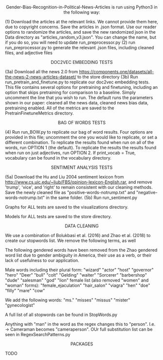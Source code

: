 <p align="center"> Gender-Bias-Recognition-in-Political-News-Articles is run using Python3 in the following way:
</p>

(1) Download the articles at the relevant links. We cannot provide them here, due to copyright concerns. Save the articles in .json format. Use our reader
options to randomize the articles, and save the new randomized json in the Data directory as "articles_random_v3.json". You can change the name, but if 
you do so, you will need to update run_preprocessor.py
(2) run run_preprocessor.py to generate the relevant .json files, including cleaned files, and adjective files

<p align="center">DOC2VEC EMBEDDING TESTS </p>
                                                       
(3a) Download all the news 2.0 from https://components.one/datasets/all-the-news-2-news-articles-dataset/ to the store directory
(3b) Run run_pretrain_and_finetune.py to replicate our doc2vec embedding tests. This file contains several options for pretraining and finetuning, including
an option that skips pretraining for comparison to a baseline. Simply uncomment the line that you wish to run.  The default runs the parameters shown in our
paper: cleaned all the news data, cleaned news bias data, pretraining enabled. All of the metrics are saved to the PretrainFinetuneMetrics directory.

<p align="center">BAG OF WORDS TESTS</p>

(4) Run run_BOW.py to replicate our bag of word results. Four options are provided in this file; uncomment the one you would like to replicate, or set a
different combination. To replicate the results found when run on all of the words, run OPTION 1 (the default). To replicate the results the results found
when run on just adjectives, run OPTION 2. If print_vocab = True, vocabulary can be found in the vocabulary directory.

<p align="center">SENTIMENT ANALYSIS TESTS</p>
                                                    
(5a) Download the Hu and Liu 2004 sentiment lexicon from http://www.cs.uic.edu/~liub/FBS/opinion-lexicon-English.rar, and remove 'trump', 'vice', and 
'right' to remain consistent with our cleaning methods. Save the newly cleaned file as "positive-words-notrump.txt" and "negative-words-notrump.txt"
in the same folder. 
(5b) Run run_sentiment.py



Graphs for ALL tests are saved to the visualizations directory.

Models for ALL tests are saved to the store directory.



<p align="center">DATA CLEANING</p>


We use a combination of Bolukbasi et al. (2016) and Zhao et al. (2018) to create our stopwords list. We remove the following terms, as well 


The following gendered words have been removed from the Zhao gendered word list due to gender ambiguity in America, their use as a verb, or their lack of 
usefulness to our application. 

Male words including their plural form:
"wizard"
"actor"
"host"
"governor"
"hero"
"Deer"
"bull"
"colt"
"Gelding"
"waiter"
"Sorcerer"
"barbershop"
"dude"
"salesman"
"god"
"lion"
female list (also removed "women" and "woman" forms):
"female_ejaculation"
"hair_salon"
"viagra"
"hen"
"doe"
"filly"
"mare"
"cow"


We add the following words:
"ms."
"misses"
"missus"
"mister"
"gynecologist"

A full list of all stopwords can be found in StopWords.py


Anything with "man" in the word  as the regex changes this to "person". I.e. -> Cameraman becomes "cameraperson". OUr full substitution list can be seen in
RegexSearchPatterns.py

<p align="center">PACKAGES</p>
TODO


